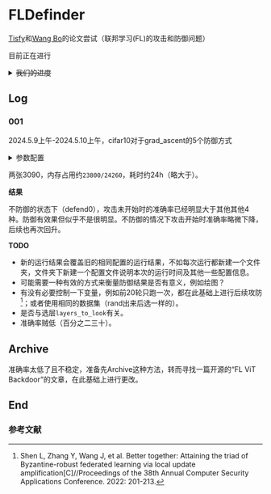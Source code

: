 # FLDefinder

[Tisfy](https://github.com/LetMeFly666)和[Wang Bo](https://github.com/Pesuking)的论文尝试（联邦学习(FL)的攻击和防御问题）

目前正在进行

<details>
<summary><del>我们的进度</del></summary>

进度地址：[人工智能 - 联邦学习(安全性) - 自用(ProjectDoing)](https://blog.letmefly.xyz/2024/01/06/Other-AI-FL-FederatedLearning-ProjectWritingIn1month/)

</details>

## Log

### 001

2024.5.9上午-2024.5.10上午，cifar10对于grad_ascent的5个防御方式

<details><summary>参数配置</summary>

```python
# 基础配置
dataset_name = args.dataset_name
Ph = 15  # 客户端数量
num_iter = 50   # 总epoch数
local_epoch = 2  # 每个客户端的local_epoch
participant_factor = 0.7  # 每轮训练的参与者所占比例
loader_batch_size = 500   # 数据加载器的batch_size（一次从loader中会获得多少数据）

# 攻击相关配置
attack_mode = args.attack_mode
malicious_factor = 0.3  # 恶意客户端的所占比例
scale_target = 0
start_attack = 20


# 防御相关的配置
defend_mode = args.defend_mode
layers_to_look = ["patch_embed", "attn", "mlp"] # ['patch_embed', 'mlp']
kernel = 40
k_nearest = int(Ph * participant_factor) // 2 + 1
accs_mean_list = []
accs_std_list = []
slot = 4
distance = 0.01
```

</details>

两张3090，内存占用约```23800/24260```，耗时约24h（略大于）。

**结果**

不防御的状态下（defend0），攻击未开始时的准确率已经明显大于其他其他4种。防御有效果但似乎不是很明显。不防御的情况下攻击开始时准确率略微下降，后续也再次回升。

**TODO**

+ 新的运行结果会覆盖旧的相同配置的运行结果，不如每次运行都新建一个文件夹，文件夹下新建一个配置文件说明本次的运行时间及其他一些配置信息。
+ 可能需要一种有效的方式来衡量防御结果是否有意义，例如绘图？
+ 有没有必要控制一下变量，例如前20轮只跑一次，都在此基础上进行后续攻防[^1]；或者使用相同的数据集（rand出来后选一样的）。
+ 是否与选层```layers_to_look```有关。
+ 准确率贼低（百分之二三十）。

## Archive

准确率太低了且不稳定，准备先Archive这种方法，转而寻找一篇开源的“FL ViT Backdoor”的文章，在此基础上进行更改。

## End

### 参考文献

[^1]: Shen L, Zhang Y, Wang J, et al. Better together: Attaining the triad of Byzantine-robust federated learning via local update amplification[C]//Proceedings of the 38th Annual Computer Security Applications Conference. 2022: 201-213.
